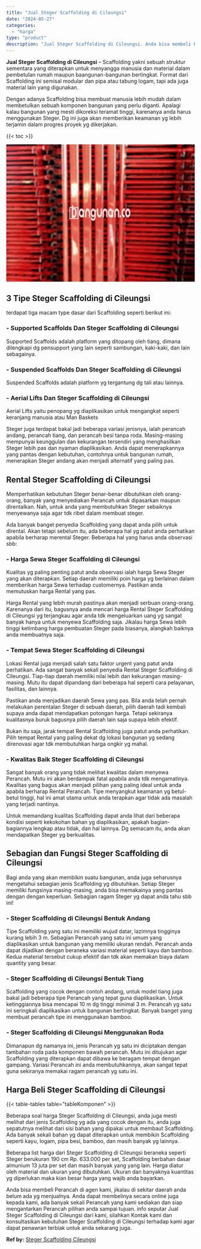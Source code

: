 ```yaml
---
title: "Jual Steger Scaffolding di Cileungsi"
date: "2024-05-27"
categories: 
  - "harga"
type: "product"
description: "Jual Steger Scaffolding di Cileungsi. Anda bisa membeli Perancah di agen kami, jikalau di sekitar daerah anda belum ada yg menjualnya. Anda dapat membelinya..."
---
```


**Jual Steger Scaffolding di Cileungsi** – Scaffolding yakni sebuah struktur sementara yang diterapkan untuk menyangga manusia dan material dalam pembetulan rumah maupun baangunan-bangunan bertingkat. Format dari Scaffolding ini semisal modular dan pipa atau tabung logam, tapi ada juga material lain yang digunakan.

Dengan adanya Scaffolding bisa membuat manusia lebih mudah dalam membetulkan sebuah komponen bangunan yang perlu diganti. Apalagi kalau bangunan yang mesti dikoreksi teramat tinggi, karenanya anda harus menggunakan Steger. Dg ini juga akan memberikan keamanan yg lebih terjamin dalam progres proyek yg dikerjakan.

{{< toc >}}

![Jual Steger Scaffolding di Cileungsi](/images/sewa-scaffolding-steger-03.png)

## 3 Tipe Steger Scaffolding di Cileungsi

terdapat tiga macam type dasar dari Scaffolding seperti berikut ini:

### \- Supported Scaffolds Dan Steger Scaffolding di Cileungsi

Supported Scaffolds adalah platform yang ditopang oleh tiang, dimana dilengkapi dg pensupport yang lain seperti sambungan, kaki-kaki, dan lain sebagainya.

### \- Suspended Scaffolds Dan Steger Scaffolding di Cileungsi

Suspended Scaffolds adalah platform yg tergantung dg tali atau lainnya.

### \- Aerial Lifts Dan Steger Scaffolding di Cileungsi

Aerial Lifts yaitu penopang yg diaplikasikan untuk mengangkat seperti keranjang manusia atau Man Baskets

Steger juga terdapat bakal jadi beberapa variasi jenisnya, ialah perancah andang, perancah tiang, dan perancah besi tanpa roda. Masing-masing mempunyai keunggulan dan kekurangan tersendiri yang menghasilkan Steger lebih pas dan nyaman diaplikasikan. Anda dapat menerapkannya yang pantas dengan kebutuhan, contohnya untuk bangunan rumah, menerapkan Steger andang akan menjadi alternatif yang paling pas.

## Rental Steger Scaffolding di Cileungsi

Memperhatikan kebutuhan Steger benar-benar dibutuhkan oleh orang-orang, banyak yang menyediakan Perancah untuk dipasarkan maupun direntalkan. Nah, untuk anda yang membutuhkan Steger sebaiknya menyewanya saja agar tdk ribet dalam membuat steger.

Ada banyak banget penyedia Scaffolding yang dapat anda pilih untuk dirental. Akan tetapi sebelum itu, ada beberapa hal yg patut anda perhatikan apabila berharap merental Steger. Beberapa hal yang harus anda observasi sbb:

### \- Harga Sewa Steger Scaffolding di Cileungsi

Kualitas yg paling penting patut anda observasi ialah harga Sewa Steger yang akan diterapkan. Setiap daerah memiliki poin harga yg berlainan dalam memberikan harga Sewa terhadap customernya. Pastikan anda memutuskan harga Rental yang pas.

Harga Rental yang lebih murah pastinya akan menjadi serbuan orang-orang. Karenanya dari itu, bagusnya anda mencari harga Rental Steger Scaffolding di Cileungsi yg terjangkau agar anda tdk mengeluarkan uang yg sangat banyak hanya untuk menyewa Scaffolding saja. Jikalau harga Sewa lebih tinggi ketimbang harga pembuatan Steger pada biasanya, alangkah baiknya anda membuatnya saja.

### \- Tempat Sewa Steger Scaffolding di Cileungsi

Lokasi Rental juga menjadi salah satu faktor urgent yang patut anda perhatikan. Ada sangat banyak sekali penyedia Rental Steger Scaffolding di Cileungsi. Tiap-tiap daerah memiliki nilai lebih dan kekurangan masing-masing. Mutu itu dapat dipandang dari beberapa hal seperti cara pelayanan, fasilitas, dan lainnya.

Pastikan anda menjadikan daerah Sewa yang pas. Bila anda telah pernah melakukan perentalan Steger di sebuah daerah, pilih daerah tadi kembali supaya anda dapat mendapatkan potongan harga. Tetapi sekiranya kualitasnya buruk bagusnya pilih daerah lain saja supaya lebih efektif.

Bukan itu saja, jarak tempat Rental Scaffolding juga patut anda perhatikan. Pilih tempat Rental yang paling dekat dg lokasi bangunan yg sedang direnovasi agar tdk membutuhkan harga ongkir yg mahal.

### \- Kwalitas Baik Steger Scaffolding di Cileungsi

Sangat banyak orang yang tidak melihat kwalitas dalam menyewa Perancah. Mutu ini akan berdampak fatal apabila anda tdk mengamatinya. Kwalitas yang bagus akan menjadi pilihan yang paling ideal untuk anda apabila berharap Rental Perancah. Tipe menyangkut keamanan yg betul-betul tinggi, hal ini amat utama untuk anda terapkan agar tidak ada masalah yang terjadi nantinya.

Untuk memandang kualitas Scaffolding dapat anda lihat dari beberapa kondisi seperti kekokohan bahan yg diaplikasikan, apakah bagian-bagiannya lengkap atau tidak, dan hal lainnya. Dg semacam itu, anda akan mendapatkan Steger yg berkualitas.

## Sebagian dan Fungsi Steger Scaffolding di Cileungsi

Bagi anda yang akan membikin suatu bangunan, anda juga seharusnya mengetahui sebagian jenis Scaffolding yg dibutuhkan. Setiap Steger memiliki fungsinya masing-masing, anda bisa memakainya yang pantas dengan dengan keperluan. Sebagian ragam Steger yg dapat anda tahu sbb ini!

### \- Steger Scaffolding di Cileungsi Bentuk Andang

Tipe Scaffolding yang satu ini memiliki wujud datar, lazimnya tingginya kurang lebih 3 m. Sebagian Perancah yang satu ini umum yang diaplikasikan untuk bangunan yang memiliki ukuran rendah. Perancah anda dapat dijadikan dengan beraneka variasi material seperti kayu dan bamboo. Kedua material tersebut cukup efektif dan tdk akan memakan biaya dalam quantity yang besar.

### \- Steger Scaffolding di Cileungsi Bentuk Tiang

Scaffolding yang cocok dengan contoh andang, untuk model tiang juga bakal jadi beberapa tipe Perancah yang tepat guna diaplikasikan. Untuk ketinggiannya bisa mencapai 10 m dg tinggi minimal 3 m. Perancah yg satu ini seringkali diaplikasikan untuk bangunan bertingkat. Banyak banget yang membuat perancah tipe ini menggunakan bamboo.

### \- Steger Scaffolding di Cileungsi Menggunakan Roda

Dimanapun dg namanya ini, jenis Perancah yg satu ini diciptakan dengan tambahan roda pada komponen bawah perancah. Mutu ini ditujukan agar Scaffolding yang diterapkan dapat dibawa ke beragam tempat dengan gampang. Variasi Perancah ini anda membutuhkannya, akan sangat tepat guna sekiranya memakai ragam perancah yg satu ini.

## Harga Beli Steger Scaffolding di Cileungsi

{{< table-tables table="tableKomponen" >}}

Beberapa soal harga Steger Scaffolding di Cileungsi, anda juga mesti melihat dari jenis Scaffolding yg ada yang cocok dengan itu, anda juga sepatutnya melihat dari sisi bahan yang dipakai untuk membaut Scaffolding. Ada banyak sekali bahan yg dapat diterapkan untuk membikin Scaffolding seperti kayu, logam, pipa besi, bamboo, dan masih banyak yg lainnya.

Beberapa list harga dari Steger Scaffolding di Cileungsi beraneka seperti Steger berukuran 190 cm Rp. 633.000 per set, Scaffolding berbahan dasar almunium 13 juta per set dan masih banyak yang yang lain. Harga diatur oleh material dan ukuran yang dibutuhkan. Ukuran dan banyaknya kuantitas yg diperlukan maka kian besar harga yang wajib anda bayarkan.

Anda bisa membeli Perancah di agen kami, jikalau di sekitar daerah anda belum ada yg menjualnya. Anda dapat membelinya secara online juga kepada kami, ada banyak sekali Perancah yang kami sediakan dan siap mengantarkan Perancah pilihan anda sampai tujuan. info seputar Jual Steger Scaffolding di Cileungsi dari kami, silahkan Kontak kami dan konsultasikan kebutuhan Steger Scaffolding di Cileungsi terhadap kami agar dapat penawran terbiak untuk anda sekarang juga.

**Ref by:** [Steger Scaffolding Cileungsi](https://id.wikipedia.org/wiki/Steger)
